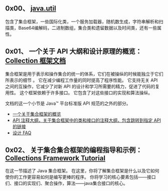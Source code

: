 ## 0x00、 [java.util](https://docs.oracle.com/en/java/javase/13/docs/api/java.base/java/util/package-summary.html)

包含了集合框架，一些国际化类，一个服务加载器，随机数生成，字符串解析和扫描类，Base64编解码，二进制数组，集合类和遗留数据以及时间类，还有一些属性。

## 0x01、 一个关于 API 大纲和设计原理的概览： [Collection 框架文档](https://docs.oracle.com/en/java/javase/13/docs/api/java.base/java/util/doc-files/coll-index.html)

集合框架是用于表示和操作集合的统一的体系，它们在被操纵的时候能独立于它们所表示的细节 。
它在减少编程工作量的同时提高了程序性能。
它支持无关 API 之间的互操作，它减少了对新 API 的设计和学习所需要的精力，促进了代码的复用性。
这个框架依赖于许多接口。
它包含了对这些接口的实现和算法操纵。

文档的这一个小节是 Java™ 平台标准版 API 规范的之外的部分。

- [一个关于集合框架的概览](https://docs.oracle.com/en/java/javase/13/docs/api/java.base/java/util/doc-files/coll-overview.html)
- [API 注释大纲，关于集合框架中的类和接口的注释大纲，包含跳转到指定 API 的链接](https://docs.oracle.com/en/java/javase/13/docs/api/java.base/java/util/doc-files/coll-reference.html)
- [设计 FAQ](回答关于集合框架的设计相关的常见问题)



## 0x02、 关于集合集合框架的编程指导和示例： [Collections Framework Tutorial](http://docs.oracle.com/javase/tutorial/collections/index.html)

在这一节描述了 Java 集合框架。
在这里，你将了解集合框架是什么以及它如何使你的工作更容易如何是编写更棒的程序。
你将学习的核心要素包括——接口们、接口的实现们、聚合操作，算法——java集合接口的核心。